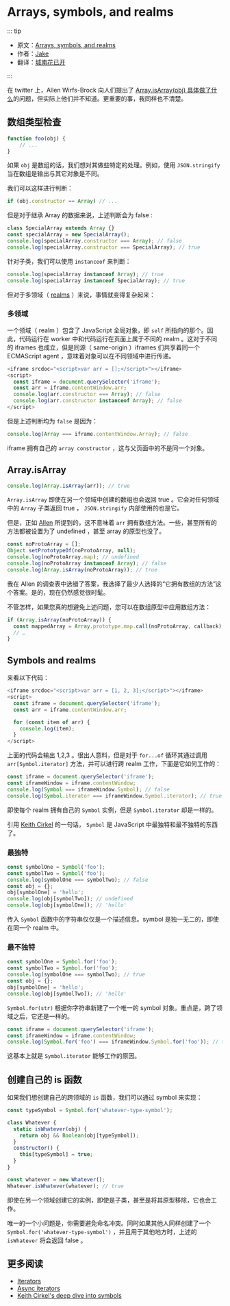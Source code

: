 # Arrays, symbols, and realms

::: tip

* 原文：[Arrays, symbols, and realms](https://jakearchibald.com/2017/arrays-symbols-realms/)
* 作者：[Jake](https://twitter.com/jaffathecake)
* 翻译：[城南花已开](https://recoverymonster.github.io/)

:::

在 twitter 上，Allen Wirfs-Brock 向人们提出了 [Array.isArray(obj) 具体做了什么](https://twitter.com/awbjs/status/939240121269809152)的问题，但实际上他们并不知道。更重要的事，我同样也不清楚。

## 数组类型检查

```js
function foo(obj) {
	// ...
}
```

如果 `obj` 是数组的话，我们想对其做些特定的处理。例如，使用 `JSON.stringify` 当在数组是输出与其它对象是不同。

我们可以这样进行判断：

```js
if (obj.constructor == Array) // ...
```

但是对于继承 Array 的数据来说，上述判断会为 false :

```js
class SpecialArray extends Array {}
const specialArray = new SpecialArray();
console.log(specialArray.constructor === Array); // false
console.log(specialArray.constructor === SpecialArray); // true
```

针对子类，我们可以使用 `instanceof` 来判断：

```js
console.log(specialArray instanceof Array); // true
console.log(specialArray instanceof SpecialArray); // true
```

但对于多领域（ [realms](https://www.ecma-international.org/ecma-262/6.0/#sec-code-realms) ）来说，事情就变得复杂起来：

### 多领域

一个领域（ realm ）包含了 JavaScript 全局对象，即 `self` 所指向的那个。因此，代码运行在 worker 中和代码运行在页面上属于不同的 realm 。这对于不同的 iframes 也成立，但是同源（ same-origin ）iframes 们共享着同一个 ECMAScript agent ，意味着对象可以在不同领域中进行传递。

```js
<iframe srcdoc="<script>var arr = [];</script>"></iframe>
<script>
  const iframe = document.querySelector('iframe');
  const arr = iframe.contentWindow.arr;
  console.log(arr.constructor === Array); // false
  console.log(arr.constructor instanceof Array); // false
</script>
```

但是上述判断均为 `false` 是因为：

```js
console.log(Array === iframe.contentWindow.Array); // false
```

iframe 拥有自己的 `array constructor` ，这与父页面中的不是同一个对象。

## Array.isArray

```js
console.log(Array.isArray(arr)); // true
```

`Array.isArray` 即使在另一个领域中创建的数组也会返回 true 。它会对任何领域中的 `Array`  子类返回 true ， `JSON.stringify` 内部使用的也是它。

但是，正如 [Allen](https://twitter.com/awbjs/status/939607812094574594) 所提到的，这不意味着 `arr` 拥有数组方法。一些，甚至所有的方法都被设置为了 undefined ，甚至 array 的原型也没了。

``` js
const noProtoArray = [];
Object.setPrototypeOf(noProtoArray, null);
console.log(noProtoArray.map); // undefined
console.log(noProtoArray instanceof Array); // false
console.log(Array.isArray(noProtoArray)); // true
```

我在 Allen 的调查表中选错了答案，我选择了最少人选择的“它拥有数组的方法”这个答案。是的，现在仍然感觉很时髦。

不管怎样，如果您真的想避免上述问题，您可以在数组原型中应用数组方法：

``` js
if (Array.isArray(noProtoArray)) {
  const mappedArray = Array.prototype.map.call(noProtoArray, callback);
  // …
}
```

## Symbols and realms

来看以下代码：

``` js
<iframe srcdoc="<script>var arr = [1, 2, 3];</script>"></iframe>
<script>
  const iframe = document.querySelector('iframe');
  const arr = iframe.contentWindow.arr;

  for (const item of arr) {
    console.log(item);
  }
</script>
```

上面的代码会输出 1,2,3 。很出人意料，但是对于 `for...of` 循环其通过调用 `arr[Symbol.iterator]` 方法，并可以进行跨 realm 工作，下面是它如何工作的：

```js
const iframe = document.querySelector('iframe');
const iframeWindow = iframe.contentWindow;
console.log(Symbol === iframeWindow.Symbol); // false
console.log(Symbol.iterator === iframeWindow.Symbol.iterator); // true
```

即使每个 realm 拥有自己的 `Symbol` 实例，但是 `Symbol.iterator` 却是一样的。

引用 [Keith Cirkel](https://twitter.com/Keithamus/status/939788908417748992) 的一句话， `Symbol` 是 JavaScript 中最独特和最不独特的东西了。

### 最独特

```js
const symbolOne = Symbol('foo');
const symbolTwo = Symbol('foo');
console.log(symbolOne === symbolTwo); // false
const obj = {};
obj[symbolOne] = 'hello';
console.log(obj[symbolTwo]); // undefined
console.log(obj[symbolOne]); // 'hello'
```

传入 `Symbol` 函数中的字符串仅仅是一个描述信息。symbol 是独一无二的，即使在同一个 realm 中。

### 最不独特

```js
const symbolOne = Symbol.for('foo');
const symbolTwo = Symbol.for('foo');
console.log(symbolOne === symbolTwo); // true
const obj = {};
obj[symbolOne] = 'hello';
console.log(obj[symbolTwo]); // 'hello'
```

`Symbol.for(str)` 根据你字符串新建了一个唯一的 symbol 对象。重点是，跨了领域之后，它还是一样的。

```js
const iframe = document.querySelector('iframe');
const iframeWindow = iframe.contentWindow;
console.log(Symbol.for('foo') === iframeWindow.Symbol.for('foo')); // true
```

这基本上就是 `Symbol.iterator` 能够工作的原因。

## 创建自己的 is 函数

如果我们想创建自己的跨领域的 `is` 函数，我们可以通过 symbol 来实现：

```js
const typeSymbol = Symbol.for('whatever-type-symbol');

class Whatever {
  static isWhatever(obj) {
    return obj && Boolean(obj[typeSymbol]);
  }
  constructor() {
    this[typeSymbol] = true;
  }
}

const whatever = new Whatever();
Whatever.isWhatever(whatever); // true
```

即使在另一个领域创建它的实例，即使是子类，甚至是将其原型移除，它也会工作。

唯一的一个小问题是，你需要避免命名冲突。同时如果其他人同样创建了一个 `Symbol.for('whatever-type-symbol')` ，并且用于其他地方时，上述的 `isWhatever` 将会返回 false 。

## 更多阅读

- [Iterators](https://jakearchibald.com/2014/iterators-gonna-iterate/)
- [Async iterators](https://jakearchibald.com/2017/async-iterators-and-generators/)
- [Keith Cirkel's deep dive into symbols](https://www.keithcirkel.co.uk/metaprogramming-in-es6-symbols/)